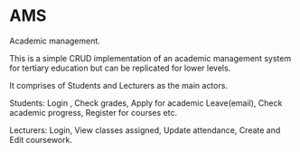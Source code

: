 # AMS
Academic management.

This is a simple CRUD implementation of an academic management system for tertiary education but can be replicated for lower levels.

It comprises of Students and Lecturers as the main actors.

Students:
Login , Check grades, Apply for academic Leave(email), Check academic progress, Register for courses etc. 

Lecturers:
Login, View classes assigned, Update attendance, Create and Edit coursework.
